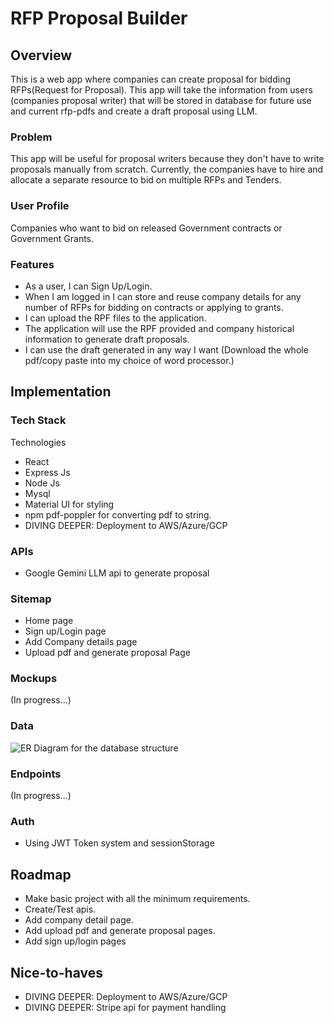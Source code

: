 # RFP Proposal Builder

## Overview

This is a web app where companies can create proposal for bidding RFPs(Request for Proposal). This app will take the information from users (companies proposal writer) that will be stored in database for future use and current rfp-pdfs and create a draft proposal using LLM. 

### Problem

This app will be useful for proposal writers because they don't have to write proposals manually from scratch. Currently, the companies have to hire and allocate a separate resource to bid on multiple RFPs and Tenders.

### User Profile

Companies who want to bid on released Government contracts or Government Grants.

### Features

- As a user, I can Sign Up/Login.
- When I am logged in I can store and reuse company details for any number of RFPs for bidding on contracts or applying to grants.
- I can upload the RPF files to the application.
- The application will use the RPF provided and company historical information to generate draft proposals.
- I can use the draft generated in any way I want (Download the whole pdf/copy paste into my choice of word processor.)

## Implementation

### Tech Stack

Technologies
- React
- Express Js
- Node Js
- Mysql
- Material UI for styling
- npm pdf-poppler for converting pdf to string.
- DIVING DEEPER: Deployment to AWS/Azure/GCP

### APIs

- Google Gemini LLM api to generate proposal

### Sitemap

- Home page
- Sign up/Login page
- Add Company details page
- Upload pdf and generate proposal Page

### Mockups

(In progress...)

### Data

![ER Diagram for the database structure](https://github.com/user-attachments/assets/e93bfe0a-f169-4389-8321-3713fb892722)

### Endpoints

(In progress...)

### Auth

- Using JWT Token system and sessionStorage

## Roadmap

- Make basic project with all the minimum requirements.
- Create/Test apis.
- Add company detail page.
- Add upload pdf and generate proposal pages.
- Add sign up/login pages

## Nice-to-haves

- DIVING DEEPER: Deployment to AWS/Azure/GCP
- DIVING DEEPER: Stripe api for payment handling
